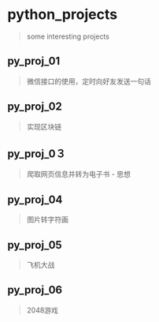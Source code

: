 # python_projects
> some interesting projects

## py_proj_01
> 微信接口的使用，定时向好友发送一句话

## py_proj_02
> 实现区块链

## py_proj_0３
> 爬取网页信息并转为电子书 - 思想

## py_proj_04
> 图片转字符画

## py_proj_05
> 飞机大战

## py_proj_06
> 2048游戏